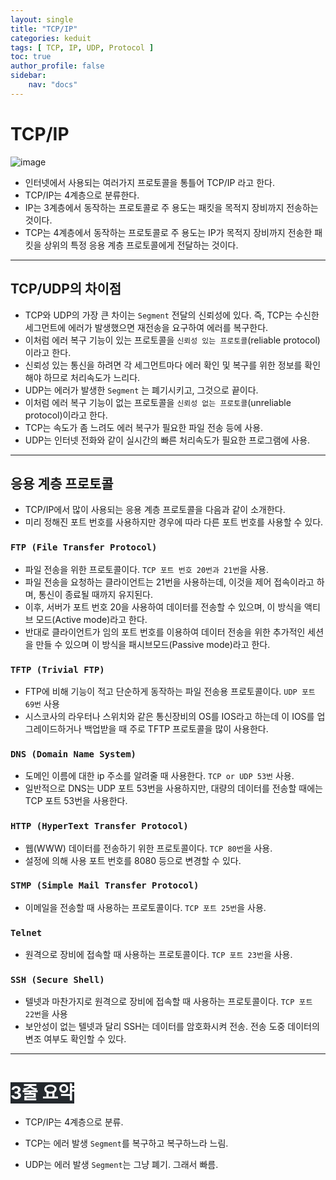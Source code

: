 ```yaml
---
layout: single
title: "TCP/IP"
categories: keduit
tags: [ TCP, IP, UDP, Protocol ]
toc: true 
author_profile: false
sidebar:
    nav: "docs"
---
```


# TCP/IP

![image](https://user-images.githubusercontent.com/128279031/227763576-9684b52d-7778-4d64-bf70-a94772e32939.png)


* 인터넷에서 사용되는 여러가지 프로토콜을 통틀어 TCP/IP 라고 한다.
* TCP/IP는 4계층으로 분류한다.
* IP는 3계층에서 동작하는 프로토콜로 주 용도는 패킷을 목적지 장비까지 전송하는 것이다.
* TCP는 4계층에서 동작하는 프로토콜로 주 용도는 IP가 목적지 장비까지 전송한 패킷을 상위의 특정 응용 계층 프로토콜에게 전달하는 것이다.
  
---

## TCP/UDP의 차이점
* TCP와 UDP의 가장 큰 차이는 `Segment` 전달의 신뢰성에 있다. 즉, TCP는 수신한 세그먼트에 에러가 발생했으면 재전송을 요구하여 에러를 복구한다. 
* 이처럼 에러 복구 기능이 있는 프로토콜을 `신뢰성 있는 프로토콜`(reliable protocol)이라고 한다.
* 신뢰성 있는 통신을 하려면 각 세그먼트마다 에러 확인 및 복구를 위한 정보를 확인해야 하므로 처리속도가 느리다.
* UDP는 에러가 발생한 `Segment` 는 폐기시키고, 그것으로 끝이다.
* 이처럼 에러 복구 기능이 없는 프로토콜을 `신뢰성 없는 프로토콜`(unreliable protocol)이라고 한다.
* TCP는 속도가 좀 느려도 에러 복구가 필요한 파일 전송 등에 사용.
* UDP는 인터넷 전화와 같이 실시간의 빠른 처리속도가 필요한 프로그램에 사용.
  
---

## 응용 계층 프로토콜
* TCP/IP에서 많이 사용되는 응용 계층 프로토콜을 다음과 같이 소개한다.
* 미리 정해진 포트 번호를 사용하지만 경우에 따라 다른 포트 번호를 사용할 수 있다.

### `FTP (File Transfer Protocol)`
* 파일 전송을 위한 프로토콜이다. `TCP 포트 번호 20번과 21번`을 사용.
* 파일 전송을 요청하는 클라이언트는 21번을 사용하는데, 이것을 제어 접속이라고 하며, 통신이 종료될 때까지 유지된다.
* 이후, 서버가 포트 번호 20을 사용하여 데이터를 전송할 수 있으며, 이 방식을 액티브 모드(Active mode)라고 한다.
* 반대로 클라이언트가 임의 포트 번호를 이용하여 데이터 전송을 위한 추가적인 세션을 만들 수 있으며 이 방식을 패시브모드(Passive mode)라고 한다.
  
### `TFTP (Trivial FTP)`
* FTP에 비해 기능이 적고 단순하게 동작하는 파일 전송용 프로토콜이다. `UDP 포트 69번` 사용
* 시스코사의 라우터나 스위치와 같은 통신장비의 OS를 IOS라고 하는데 이 IOS를 업그레이드하거나 백업받을 때 주로 TFTP 프로토콜을 많이 사용한다.

### `DNS (Domain Name System)`
* 도메인 이름에 대한 ip 주소를 알려줄 때 사용한다. `TCP or UDP 53번` 사용.
* 일반적으로 DNS는 UDP 포트 53번을 사용하지만, 대량의 데이터를 전송할 때에는 TCP 포트 53번을 사용한다.

### `HTTP (HyperText Transfer Protocol)`
* 웹(WWW) 데이터를 전송하기 위한 프로토콜이다. `TCP 80번`을 사용.
* 설정에 의해 사용 포트 번호를 8080 등으로 변경할 수 있다.
  
### `STMP (Simple Mail Transfer Protocol)`
* 이메일을 전송할 때 사용하는 프로토콜이다. `TCP 포트 25번`을 사용.

### `Telnet`
* 원격으로 장비에 접속할 때 사용하는 프로토콜이다. `TCP 포트 23번`을 사용.

### `SSH (Secure Shell)`
* 텔넷과 마찬가지로 원격으로 장비에 접속할 때 사용하는 프로토콜이다. `TCP 포트 22번`을 사용
* 보안성이 없는 텔넷과 달리 SSH는 데이터를 암호화시켜 전송. 전송 도중 데이터의 변조 여부도 확인할 수 있다.

 ---

# <mark style='background-color: #24292e'><font color= "white"> 3줄 요약 </font></mark>

* TCP/IP는 4계층으로 분류.

* TCP는 에러 발생 `Segment`를 복구하고 복구하느라 느림.

* UDP는 에러 발생 `Segment`는 그냥 폐기. 그래서 빠름.



